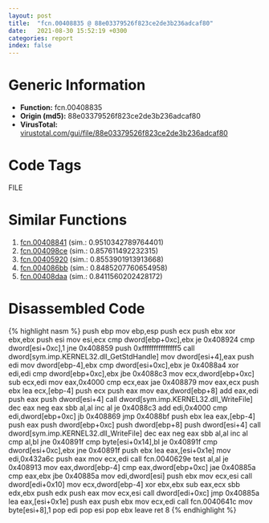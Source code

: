 ```yaml
---
layout: post
title:  "fcn.00408835 @ 88e03379526f823ce2de3b236adcaf80"
date:   2021-08-30 15:52:19 +0300
categories: report
index: false
---
```


# Generic Information
- **Function:** fcn.00408835
- **Origin (md5):** 88e03379526f823ce2de3b236adcaf80
- **VirusTotal:** [virustotal.com/gui/file/88e03379526f823ce2de3b236adcaf80][virustotal_ref]

# Code Tags
<span class="tag" id="FILE">FILE</span>


# Similar Functions

1. [fcn.00408841][similar_1_ref] (sim.: 0.9510342789764401)
2. [fcn.004098ce][similar_2_ref] (sim.: 0.857611492232315)
3. [fcn.00405920][similar_3_ref] (sim.: 0.8553901913913668)
4. [fcn.004086bb][similar_4_ref] (sim.: 0.8485207760654958)
5. [fcn.00408daa][similar_5_ref] (sim.: 0.8411560202428172)


# Disassembled Code

{% highlight nasm %}
push ebp
mov ebp,esp
push ecx
push ebx
xor ebx,ebx
push esi
mov esi,ecx
cmp dword[ebp+0xc],ebx
je 0x408924
cmp dword[esi+0xc],1
jne 0x408859
push 0xfffffffffffffff5
call dword[sym.imp.KERNEL32.dll_GetStdHandle]
mov dword[esi+4],eax
push edi
mov dword[ebp-4],ebx
cmp dword[esi+0xc],ebx
je 0x4088a4
xor edi,edi
cmp dword[ebp+0xc],ebx
jbe 0x4088c3
mov ecx,dword[ebp+0xc]
sub ecx,edi
mov eax,0x4000
cmp ecx,eax
jae 0x408879
mov eax,ecx
push ebx
lea ecx,[ebp-4]
push ecx
push eax
mov eax,dword[ebp+8]
add eax,edi
push eax
push dword[esi+4]
call dword[sym.imp.KERNEL32.dll_WriteFile]
dec eax
neg eax
sbb al,al
inc al
je 0x4088c3
add edi,0x4000
cmp edi,dword[ebp+0xc]
jb 0x408869
jmp 0x4088bf
push ebx
lea eax,[ebp-4]
push eax
push dword[ebp+0xc]
push dword[ebp+8]
push dword[esi+4]
call dword[sym.imp.KERNEL32.dll_WriteFile]
dec eax
neg eax
sbb al,al
inc al
cmp al,bl
jne 0x40891f
cmp byte[esi+0x14],bl
je 0x40891f
cmp dword[esi+0xc],ebx
jne 0x40891f
push ebx
lea eax,[esi+0x1e]
mov edi,0x432a6c
push eax
mov ecx,edi
call fcn.0040629e
test al,al
je 0x408913
mov eax,dword[ebp-4]
cmp eax,dword[ebp+0xc]
jae 0x40885a
cmp eax,ebx
jbe 0x40885a
mov edi,dword[esi]
push ebx
mov ecx,esi
call dword[edi+0x10]
mov ecx,dword[ebp-4]
xor ebx,ebx
sub eax,ecx
sbb edx,ebx
push edx
push eax
mov ecx,esi
call dword[edi+0xc]
jmp 0x40885a
lea eax,[esi+0x1e]
push eax
push ebx
mov ecx,edi
call fcn.0040641c
mov byte[esi+8],1
pop edi
pop esi
pop ebx
leave 
ret 8
{% endhighlight %}


[similar_1_ref]: /report/fcn.00408841@319cf4affa41f752783e62f81908d682
[similar_2_ref]: /report/fcn.004098ce@f068e0a788db6c075da6c407576e943b
[similar_3_ref]: /report/fcn.00405920@4c2db4ba96e80258daff665d7d7a016a
[similar_4_ref]: /report/fcn.004086bb@319cf4affa41f752783e62f81908d682
[similar_5_ref]: /report/fcn.00408daa@5f763449465a14d1cdb5ea67e2f984d0
[virustotal_ref]: https://www.virustotal.com/gui/file/88e03379526f823ce2de3b236adcaf80